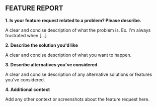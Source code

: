 ## FEATURE REPORT

**1. Is your feature request related to a problem? Please describe.**

A clear and concise description of what the problem is. Ex. I'm always frustrated when [...]

**2. Describe the solution you'd like**

A clear and concise description of what you want to happen.

**3. Describe alternatives you've considered**

A clear and concise description of any alternative solutions or features you've considered.

**4. Additional context**

Add any other context or screenshots about the feature request here.
